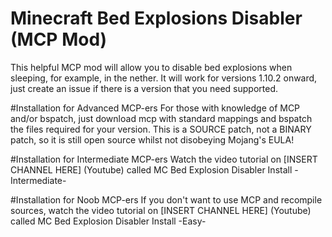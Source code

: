 # Minecraft Bed Explosions Disabler (MCP Mod)
This helpful MCP mod will allow you to disable bed explosions when sleeping, for example, in the nether. It will work for versions 1.10.2 onward, just create an issue if there is a version that you need supported.

#Installation for Advanced MCP-ers
For those with knowledge of MCP and/or bspatch, just download mcp with standard mappings and bspatch the files required for your version. This is a SOURCE patch, not a BINARY patch, so it is still open source whilst not disobeying Mojang's EULA!

#Installation for Intermediate MCP-ers
Watch the video tutorial on [INSERT CHANNEL HERE] (Youtube) called MC Bed Explosion Disabler Install -Intermediate-

#Installation for Noob MCP-ers
If you don't want to use MCP and recompile sources, watch the video tutorial on [INSERT CHANNEL HERE] (Youtube) called MC Bed Explosion Disabler Install -Easy-

